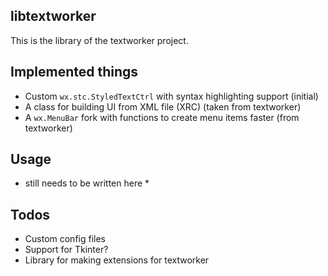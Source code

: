 ## libtextworker
This is the library of the textworker project.

## Implemented things
* Custom ```wx.stc.StyledTextCtrl``` with syntax highlighting support (initial)
* A class for building UI from XML file (XRC) (taken from textworker)
* A ```wx.MenuBar``` fork with functions to create menu items faster (from textworker)

## Usage
* still needs to be written here *

## Todos
* Custom config files
* Support for Tkinter?
* Library for making extensions for textworker